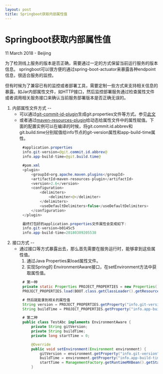 ```yaml
---
layout: post
title: Springboot获取内部属性值
---
```


Springboot获取内部属性值
========================
11 March 2018 - Beijing

为了检测线上服务的版本是否正确，需要通过一定的方式保留当前运行服务的版本信息。
springboot可以很方便的通过spring-boot-actuator来暴露各种endpoint信息，很适合服务的监控。

但有时候为了兼容已有的监控或者部署工具，需要定制一些方式来支持相关信息的暴露。如Jar内部属性文件，如HTTP接口，然后监控部署服务通过检查属性文件或者调用相关服务接口来确认当前服务部署版本是否正确无误的。

1. 内部属性文件方式
--
    - 可以通过[git-commit-id-plugin](https://github.com/ktoso/maven-git-commit-id-plugin)生成git.properties文件等方式。参见[此文](http://qinguan.github.io/2018/03/11/Maven%E6%89%93%E5%8C%85%E4%BD%BF%E7%94%A8%E4%BB%A3%E7%A0%81%E7%89%88%E6%9C%AC%E5%8F%B7%E5%92%8C%E6%97%B6%E9%97%B4%E6%88%B3.html)
    - 或者通过[maven-resources-plugin](https://maven.apache.org/plugins/maven-resources-plugin/)给动态给属性文件中的属性赋值。下面的配置实例可以在编译的时候，将git.commit.id.abbrev和git.build.time分别赋值给info节点的git-version属性和app-build-time属性。

```Java
        #application.properties
        info.git-version=@git.commit.id.abbrev@
        info.app-build-time=@git.build.time@ 

        #pom.xml
        <plugin>
            <groupId>org.apache.maven.plugins</groupId>
            <artifactId>maven-resources-plugin</artifactId>
            <version>2.6</version>
            <configuration>
                <delimiters>
                    <delimiter>@</delimiter>
                </delimiters>
                <useDefaultDelimiters>false</useDefaultDelimiters>
            </configuration>
        </plugin>

        最终打包好的application.properties文件属性会变成如下:
        info.git-version=b0145c5
        info.app-build-time=20180309205538
```

2. 接口方式
--
    - 通过接口等方式暴露出去，那么首先需要在服务运行时，能够拿到这些属性值。
        1. 通过Java Properties来load属性文件。
        2. 实现Spring的 EnvironmentAware接口，在setEnvironment方法中获取属性值。

```Java
        # 第一种
        private static Properties PROJECT_PROPERTIES = new Properties();
        PROJECT_PROPERTIES.load(BOOT.class.getClassLoader().getResourceAsStream("application.properties"));

        # 然后就能拿到相关的属性值
        String version = PROJECT_PROPERTIES.getProperty("info.git-version");
        String buildTime = PROJECT_PROPERTIES.getProperty("info.app-build-time");
```

```Java
        # 第二种
        public class TestAbc implements EnvironmentAware {
            private String gitVersion;
            private String buildTime;
            private long startTime = 0;

            @Override
            public void setEnvironment(Environment environment) {
                gitVersion = environment.getProperty("info.git-version");
                buildTime = environment.getProperty("info.app-build-time");
                startTime = ManagementFactory.getRuntimeMXBean().getStartTime();
            }
```

